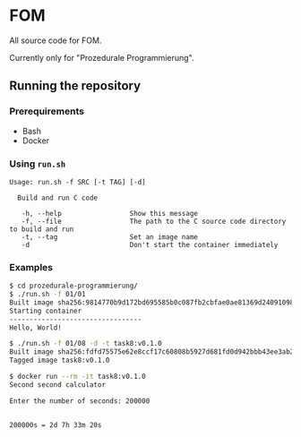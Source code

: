 # FOM

All source code for FOM.

Currently only for "Prozedurale Programmierung".

## Running the repository

### Prerequirements

- Bash
- Docker

### Using `run.sh`

```text
Usage: run.sh -f SRC [-t TAG] [-d]

  Build and run C code

   -h, --help                 Show this message
   -f, --file                 The path to the C source code directory to build and run
   -t, --tag                  Set an image name
   -d                         Don't start the container immediately
```

### Examples

```bash
$ cd prozedurale-programmierung/
$ ./run.sh -f 01/01
Built image sha256:9814770b9d172bd695585b0c087fb2cbfae0ae81369d240910983a810f640579
Starting container
---------------------------------
Hello, World!
```

```bash
$ ./run.sh -f 01/08 -d -t task8:v0.1.0
Built image sha256:fdfd75575e62e8ccf17c60808b5927d681fd0d942bbb43ee3ab2613ab677141c
Tagged image task8:v0.1.0

$ docker run --rm -it task8:v0.1.0
Second second calculator

Enter the number of seconds: 200000


200000s = 2d 7h 33m 20s
```
